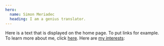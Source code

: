 ```yaml
---
hero:
  name: Simon Meriadec
  heading: I am a genius translator.
---
```


Here is a text that is displayed on the home page. To put links for example. To learn more about me, click [here](about). Here are [my interests](interests):
